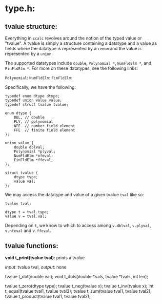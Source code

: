 # type.h:

## tvalue structure:
Everything in `ccalc` revolves around the notion of the typed value or "tvalue". A tvalue is simply a structure containing a datatype and a value as fields where the datatype is represented by an `enum` and the value is represented by a `union`. 

The supported datatypes include `double`, `Polynomial *`, `NumFldElm *`, and `FinFldElm *`. For more on these datatypes, see the following links:

`Polynomial`: 
`NumFldElm`:
`FinFldElm`:

Specifically, we have the following: 

```
typedef enum dtype dtype; 
typedef union value value;
typedef struct tvalue tvalue;

enum dtype {
    DBL, // double
    PLY, // polynomial
    NFE  // number field element
    FFE  // finite field element
};

union value {
    double dblval;
    Polynomial *plyval;
    NumFldElm *nfeval;
    FinFldElm *ffeval;
};

struct tvalue {
    dtype type;
    value val;
};
```

We may access the datatype and value of a given tvalue `tval` like so:

```
tvalue tval;

dtype t = tval.type;
value v = tval.val;
```

Depending on `t`, we know to which to access among `v.dblval`, `v.plyval`, `v.nfeval` and `v.ffeval`.

## tvalue functions:
**void t_print(tvalue tval)**: prints a tvalue

*input*: 
        tvalue tval,
*output*:
        none


tvalue t_dbl(double val);
void t_dbls(double *vals, tvalue *tvals, int len);


tvalue t_zero(dtype type);
tvalue t_neg(tvalue x);
tvalue t_inv(tvalue x);
int t_equal(tvalue tval1, tvalue tval2);
tvalue t_sum(tvalue tval1, tvalue tval2);
tvalue t_product(tvalue tval1, tvalue tval2);


